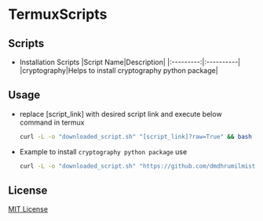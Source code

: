 # TermuxScripts


## Scripts
- Installation Scripts
  |Script Name|Description|
  |:---------:|:----------|
  |cryptography|Helps to install cryptography python package|

## Usage
- replace [script_link] with desired script link and execute below command in termux
  ```bash
  curl -L -o "downloaded_script.sh" "[script_link]?raw=True" && bash downloaded_script.sh
  ```
  
- Example to install `cryptography python package` use
  ```bash
  curl -L -o "downloaded_script.sh" "https://github.com/dmdhrumilmistry/TermuxScripts/blob/main/Installation/cryptography.sh?raw=True" && bash downloaded_script.sh
  ```
 
## License
[MIT License](https://github.com/dmdhrumilmistry/TermuxScripts/blob/main/LICENSE)
